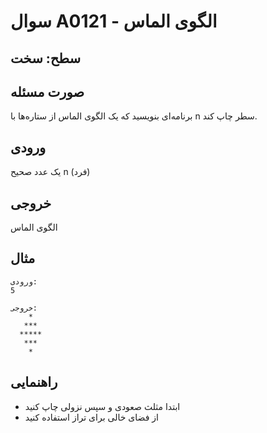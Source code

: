 # سوال A0121 - الگوی الماس

## سطح: سخت

## صورت مسئله
برنامه‌ای بنویسید که یک الگوی الماس از ستاره‌ها با n سطر چاپ کند.

## ورودی
یک عدد صحیح n (فرد)

## خروجی
الگوی الماس

## مثال
```
ورودی:
5

خروجی:
    *
   ***
  *****
   ***
    *
```

## راهنمایی
- ابتدا مثلث صعودی و سپس نزولی چاپ کنید
- از فضای خالی برای تراز استفاده کنید
